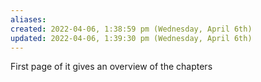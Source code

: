 ```yaml
---
aliases: 
created: 2022-04-06, 1:38:59 pm (Wednesday, April 6th)
updated: 2022-04-06, 1:39:30 pm (Wednesday, April 6th)
---
```

First page of it gives an overview of the chapters